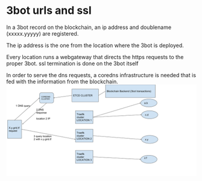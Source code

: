 # 3bot urls and ssl

In a 3bot record on the blockchain, an ip address and doublename (xxxxx.yyyyy) are registered.

The ip address is the one from the location where the 3bot is deployed. 

Every location runs a webgateway that directs the https requests to the proper 3bot. ssl termination is done on the 3bot itself

In order to serve the dns requests, a coredns infrastructure is needed that is fed with the information from the blockchain.
![DnsOverview](./images/3bot_DNS.svg?sanitize=true)